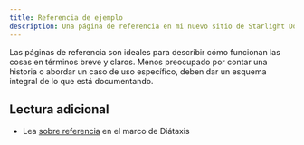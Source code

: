 ```yaml
---
title: Referencia de ejemplo 
description: Una página de referencia en mi nuevo sitio de Starlight Docs.
---
```


Las páginas de referencia son ideales para describir cómo funcionan las cosas en términos breve y claros.
Menos preocupado por contar una historia o abordar un caso de uso específico, deben dar un esquema integral de lo que está documentando.

## Lectura adicional

- Lea [sobre referencia](https://diataxis.fr/reference/) en el marco de Diátaxis
